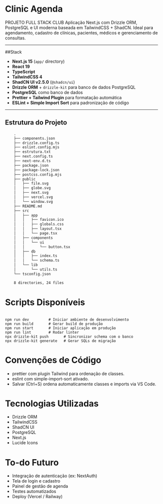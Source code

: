 # Clinic Agenda

PROJETO FULL STACK CLUB
Aplicação Next.js com Drizzle ORM, PostgreSQL e UI moderna baseada em TailwindCSS + ShadCN. Ideal para agendamento, cadastro de clínicas, pacientes, médicos e gerenciamento de consultas.

---

##Stack

- **Next.js 15** (`app/` directory)
- **React 19**
- **TypeScript**
- **TailwindCSS 4**
- **ShadCN UI v2.5.0** (`@shadcn/ui`)
- **Drizzle ORM** + `drizzle-kit` para banco de dados PostgreSQL
- **PostgreSQL** como banco de dados
- **Prettier + Tailwind Plugin** para formatação automática
- **ESLint + Simple Import Sort** para padronização de código

---

## Estrutura do Projeto

```txt
    .
    ├── components.json
    ├── drizzle.config.ts
    ├── eslint.config.mjs
    ├── estrutura.txt
    ├── next.config.ts
    ├── next-env.d.ts
    ├── package.json
    ├── package-lock.json
    ├── postcss.config.mjs
    ├── public
    │   ├── file.svg
    │   ├── globe.svg
    │   ├── next.svg
    │   ├── vercel.svg
    │   └── window.svg
    ├── README.md
    ├── src
    │   ├── app
    │   │   ├── favicon.ico
    │   │   ├── globals.css
    │   │   ├── layout.tsx
    │   │   └── page.tsx
    │   ├── components
    │   │   └── ui
    │   │       └── button.tsx
    │   ├── db
    │   │   ├── index.ts
    │   │   └── schema.ts
    │   └── lib
    │       └── utils.ts
    └── tsconfig.json

    8 directories, 24 files

```

# Scripts Disponíveis

```nodejs

npm run dev         # Iniciar ambiente de desenvolvimento
npm run build       # Gerar build de produção
npm run start       # Iniciar aplicação em produção
npm run lint        # Rodar linter
npx drizzle-kit push       # Sincronizar schema com o banco
npx drizzle-kit generate   # Gerar SQLs de migração

```

# Convenções de Código

- prettier com plugin Tailwind para ordenação de classes.
- eslint com simple-import-sort ativado.
- Salvar (Ctrl+S) ordena automaticamente classes e imports via VS Code.

# Tecnologias Utilizadas

- Drizzle ORM
- TailwindCSS
- ShadCN UI
- PostgreSQL
- Next.js
- Lucide Icons

# To-do Futuro

- Integração de autenticação (ex: NextAuth)
- Tela de login e cadastro
- Painel de gestão de agenda
- Testes automatizados
- Deploy (Vercel / Railway)
